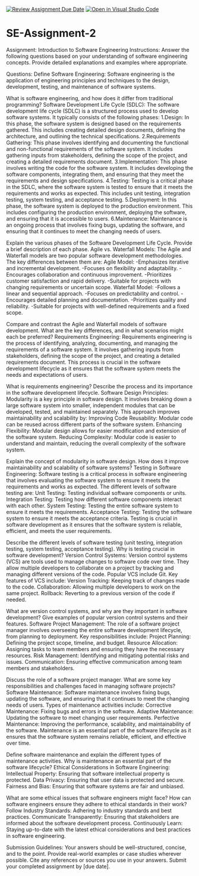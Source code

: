 [![Review Assignment Due Date](https://classroom.github.com/assets/deadline-readme-button-24ddc0f5d75046c5622901739e7c5dd533143b0c8e959d652212380cedb1ea36.svg)](https://classroom.github.com/a/-ucQIGTc)
[![Open in Visual Studio Code](https://classroom.github.com/assets/open-in-vscode-718a45dd9cf7e7f842a935f5ebbe5719a5e09af4491e668f4dbf3b35d5cca122.svg)](https://classroom.github.com/online_ide?assignment_repo_id=15242065&assignment_repo_type=AssignmentRepo)
# SE-Assignment-2
Assignment: Introduction to Software Engineering
Instructions:
Answer the following questions based on your understanding of software engineering concepts. Provide detailed explanations and examples where appropriate.

Questions:
Define Software Engineering:
Software engineering is the application of engineering principles and techniques to the design, development, testing, and maintenance of software systems.

What is software engineering, and how does it differ from traditional programming?
Software Development Life Cycle (SDLC):
The software development life cycle (SDLC) is a structured process used to develop software systems. It typically consists of the following phases:
1.Design: In this phase, the software system is designed based on the requirements gathered. This includes creating detailed design documents, defining the architecture, and outlining the technical specifications.
2.Requirements Gathering: This phase involves identifying and documenting the functional and non-functional requirements of the software system. It includes gathering inputs from stakeholders, defining the scope of the project, and creating a detailed requirements document.
3.Implementation: This phase involves writing the code for the software system. It includes developing the software components, integrating them, and ensuring that they meet the requirements and design specifications.
4.Testing: Testing is a critical phase in the SDLC, where the software system is tested to ensure that it meets the requirements and works as expected. This includes unit testing, integration testing, system testing, and acceptance testing.
5.Deployment: In this phase, the software system is deployed to the production environment. This includes configuring the production environment, deploying the software, and ensuring that it is accessible to users.
6.Maintenance: Maintenance is an ongoing process that involves fixing bugs, updating the software, and ensuring that it continues to meet the changing needs of users.


Explain the various phases of the Software Development Life Cycle. Provide a brief description of each phase.
Agile vs. Waterfall Models:
The Agile and Waterfall models are two popular software development methodologies. The key differences between them are:
Agile Model:
-Emphasizes iterative and incremental development.
-Focuses on flexibility and adaptability.
-Encourages collaboration and continuous improvement.
-Prioritizes customer satisfaction and rapid delivery.
-Suitable for projects with changing requirements or uncertain scope.
Waterfall Model:
-Follows a linear and sequential approach.
-Focuses on predictability and control.
-Encourages detailed planning and documentation.
-Prioritizes quality and reliability.
-Suitable for projects with well-defined requirements and a fixed scope.

Compare and contrast the Agile and Waterfall models of software development. What are the key differences, and in what scenarios might each be preferred?
Requirements Engineering:
Requirements engineering is the process of identifying, analyzing, documenting, and managing the requirements of a software system. It involves gathering inputs from stakeholders, defining the scope of the project, and creating a detailed requirements document. This process is crucial in the software development lifecycle as it ensures that the software system meets the needs and expectations of users.

What is requirements engineering? Describe the process and its importance in the software development lifecycle.
Software Design Principles:
Modularity is a key principle in software design. It involves breaking down a large software system into smaller, independent modules that can be developed, tested, and maintained separately. This approach improves maintainability and scalability by:
Improving Code Reusability: Modular code can be reused across different parts of the software system.
Enhancing Flexibility: Modular design allows for easier modification and extension of the software system.
Reducing Complexity: Modular code is easier to understand and maintain, reducing the overall complexity of the software system.

Explain the concept of modularity in software design. How does it improve maintainability and scalability of software systems?
Testing in Software Engineering:
Software testing is a critical process in software engineering that involves evaluating the software system to ensure it meets the requirements and works as expected. The different levels of software testing are:
Unit Testing: Testing individual software components or units.
Integration Testing: Testing how different software components interact with each other.
System Testing: Testing the entire software system to ensure it meets the requirements.
Acceptance Testing: Testing the software system to ensure it meets the acceptance criteria.
Testing is crucial in software development as it ensures that the software system is reliable, efficient, and meets the user requirements.

Describe the different levels of software testing (unit testing, integration testing, system testing, acceptance testing). Why is testing crucial in software development?
Version Control Systems:
Version control systems (VCS) are tools used to manage changes to software code over time. They allow multiple developers to collaborate on a project by tracking and managing different versions of the code. Popular VCS include Git. Key features of VCS include:
Version Tracking: Keeping track of changes made to the code.
Collaboration: Allowing multiple developers to work on the same project.
Rollback: Reverting to a previous version of the code if needed.

What are version control systems, and why are they important in software development? Give examples of popular version control systems and their features.
Software Project Management:
The role of a software project manager involves overseeing the entire software development lifecycle, from planning to deployment. Key responsibilities include:
Project Planning: Defining the project scope, timeline, and budget.
Resource Allocation: Assigning tasks to team members and ensuring they have the necessary resources.
Risk Management: Identifying and mitigating potential risks and issues.
Communication: Ensuring effective communication among team members and stakeholders.

Discuss the role of a software project manager. What are some key responsibilities and challenges faced in managing software projects?
Software Maintenance:
Software maintenance involves fixing bugs, updating the software, and ensuring that it continues to meet the changing needs of users. Types of maintenance activities include:
Corrective Maintenance: Fixing bugs and errors in the software.
Adaptive Maintenance: Updating the software to meet changing user requirements.
Perfective Maintenance: Improving the performance, scalability, and maintainability of the software.
Maintenance is an essential part of the software lifecycle as it ensures that the software system remains reliable, efficient, and effective over time.

Define software maintenance and explain the different types of maintenance activities. Why is maintenance an essential part of the software lifecycle?
Ethical Considerations in Software Engineering:
Intellectual Property: Ensuring that software intellectual property is protected.
Data Privacy: Ensuring that user data is protected and secure.
Fairness and Bias: Ensuring that software systems are fair and unbiased.

What are some ethical issues that software engineers might face? How can software engineers ensure they adhere to ethical standards in their work?
Follow Industry Standards: Adhering to industry standards and best practices.
Communicate Transparently: Ensuring that stakeholders are informed about the software development process.
Continuously Learn: Staying up-to-date with the latest ethical considerations and best practices in software engineering.


Submission Guidelines:
Your answers should be well-structured, concise, and to the point.
Provide real-world examples or case studies wherever possible.
Cite any references or sources you use in your answers.
Submit your completed assignment by [due date].
